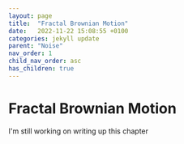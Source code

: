 ```yaml
---
layout: page
title:  "Fractal Brownian Motion"
date:   2022-11-22 15:08:55 +0100
categories: jekyll update
parent: "Noise"
nav_order: 1
child_nav_order: asc
has_children: true
---
```


# Fractal Brownian Motion

<script type="text/javascript" src="https://rawgit.com/patriciogonzalezvivo/glslCanvas/master/dist/GlslCanvas.js"></script>

<div style="text-align:center" >
<canvas class="glslCanvas" data-fragment-url="fbm_warp.frag" width="500" height="500"></canvas>
</div>

I'm still working on writing up this chapter